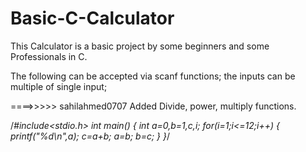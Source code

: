 # Basic-C-Calculator
This Calculator is a basic project by some beginners and some Professionals in C.


The following can be accepted via scanf functions;
the inputs can be multiple of single input;


====>>>>> sahilahmed0707 Added Divide, power, multiply functions.
 
 /*#include<stdio.h>
int main()
{
	int a=0,b=1,c,i;
	for(i=1;i<=12;i++)
	{
		printf("%d\n",a);
		c=a+b;
		a=b;
		b=c;
	}
}*/
